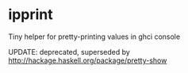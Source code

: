 ipprint
=======

Tiny helper for pretty-printing values in ghci console

UPDATE: deprecated, superseded by http://hackage.haskell.org/package/pretty-show
